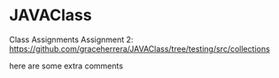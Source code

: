 # JAVAClass
Class Assignments
Assignment 2: https://github.com/graceherrera/JAVAClass/tree/testing/src/collections

here are some extra comments
